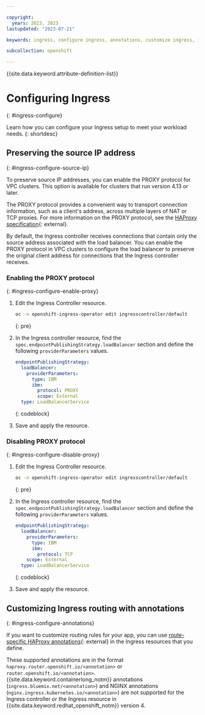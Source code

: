 ```yaml
---

copyright:
  years: 2023, 2023
lastupdated: "2023-07-21"

keywords: ingress, configure ingress, annotations, customize ingress, ingress controller, source IP

subcollection: openshift

---
```



{{site.data.keyword.attribute-definition-list}}

# Configuring Ingress 
{: #ingress-configure}

Learn how you can configure your Ingress setup to meet your workload needs.
{: shortdesc}


## Preserving the source IP address
{: #ingress-configure-source-ip}

To preserve source IP addresses, you can enable the PROXY protocol for VPC clusters. This option is available for clusters that run version 4.13 or later. 

The PROXY protocol provides a convenient way to transport connection information, such as a client's address, across multiple layers of NAT or TCP proxies. For more information on the PROXY protocol, see the [HAProxy specification](https://www.haproxy.org/download/1.8/doc/proxy-protocol.txt){: external}. 

By default, the Ingress controller receives connections that contain only the source address associated with the load balancer. You can enable the PROXY protocol in VPC clusters to configure the load balancer to preserve the original client address for connections that the Ingress controller receives. 

### Enabling the PROXY protocol
{: #ingress-configure-enable-proxy}

1. Edit the Ingress Controller resource.

    ```sh
    oc -n openshift-ingress-operator edit ingresscontroller/default
    ```
    {: pre}

2. In the Ingress controller resource, find the `spec.endpointPublishingStrategy.loadBalancer` section and define the following `providerParameters` values.

    ```yaml
    endpointPublishingStrategy:
      loadBalancer:
        providerParameters:
          type: IBM
          ibm:
            protocol: PROXY
            scope: External
      type: LoadBalancerService
    ```
    {: codeblock}

3. Save and apply the resource.


### Disabling PROXY protocol
{: #ingress-configure-disable-proxy}

1. Edit the Ingress Controller resource.

    ```sh
    oc -n openshift-ingress-operator edit ingresscontroller/default
    ```
    {: pre}

2. In the Ingress controller resource, find the `spec.endpointPublishingStrategy.loadBalancer` section and define the following `providerParameters` values.

    ```yaml
    endpointPublishingStrategy:
      loadBalancer:
        providerParameters:
          type: IBM
          ibm:
            protocol: TCP
        scope: External
      type: LoadBalancerService
    ```
    {: codeblock}


3. Save and apply the resource.

## Customizing Ingress routing with annotations
{: #ingress-configure-annotations}

If you want to customize routing rules for your app, you can use [route-specific HAProxy annotations](https://docs.openshift.com/container-platform/4.12/networking/routes/route-configuration.html#nw-route-specific-annotations_route-configuration){: external} in the Ingress resources that you define.

These supported annotations are in the format `haproxy.router.openshift.io/<annotation>` or `router.openshift.io/<annotation>`.{{site.data.keyword.containerlong_notm}} annotations (`ingress.bluemix.net/<annotation>`) and NGINX annotations (`nginx.ingress.kubernetes.io/<annotation>`) are not supported for the Ingress controller or the Ingress resource in {{site.data.keyword.redhat_openshift_notm}} version 4.



